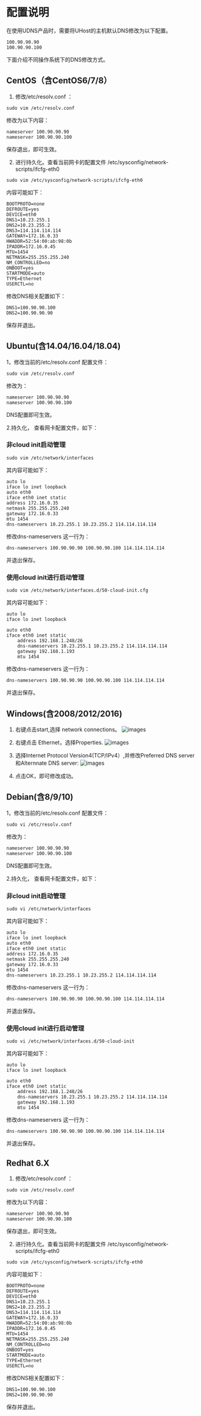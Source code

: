 
# 配置说明

在使用UDNS产品时，需要将UHost的主机默认DNS修改为以下配置。

```
100.90.90.90
100.90.90.100
```

下面介绍不同操作系统下的DNS修改方式。

## CentOS（含CentOS6/7/8）

1. 修改/etc/resolv.conf ：

```
sudo vim /etc/resolv.conf
```

修改为以下内容：

```
nameserver 100.90.90.90
nameserver 100.90.90.100
```

保存退出，即可生效。

2. 进行持久化。查看当前网卡的配置文件 /etc/sysconfig/network-scripts/ifcfg-eth0 

```
sudo vim /etc/sysconfig/network-scripts/ifcfg-eth0
```

内容可能如下：
```
BOOTPROTO=none
DEFROUTE=yes
DEVICE=eth0
DNS1=10.23.255.1
DNS2=10.23.255.2
DNS3=114.114.114.114
GATEWAY=172.16.0.33
HWADDR=52:54:00:ab:98:0b
IPADDR=172.16.0.45
MTU=1454
NETMASK=255.255.255.240
NM_CONTROLLED=no
ONBOOT=yes
STARTMODE=auto
TYPE=Ethernet
USERCTL=no
```

修改DNS相关配置如下：
```
DNS1=100.90.90.100
DNS2=100.90.90.90
```
保存并退出。

## Ubuntu(含14.04/16.04/18.04)

1，修改当前的/etc/resolv.conf 配置文件：
```
sudo vim /etc/resolv.conf
```
修改为：

```
nameserver 100.90.90.90
nameserver 100.90.90.100
```
DNS配置即可生效。

2.持久化， 查看网卡配置文件，如下：
### 非cloud init启动管理
```
sudo vim /etc/network/interfaces
```
其内容可能如下：

```
auto lo
iface lo inet loopback
auto eth0
iface eth0 inet static
address 172.16.0.35
netmask 255.255.255.240
gateway 172.16.0.33
mtu 1454
dns-nameservers 10.23.255.1 10.23.255.2 114.114.114.114
```
修改dns-nameservers 这一行为：

```
dns-nameservers 100.90.90.90 100.90.90.100 114.114.114.114
```
并退出保存。

### 使用cloud init进行启动管理
```
sudo vim /etc/network/interfaces.d/50-cloud-init.cfg
```

其内容可能如下：

```
auto lo
iface lo inet loopback

auto eth0
iface eth0 inet static
    address 192.168.1.248/26
    dns-nameservers 10.23.255.1 10.23.255.2 114.114.114.114
    gateway 192.168.1.193
    mtu 1454
```

修改dns-nameservers 这一行为：

```
dns-nameservers 100.90.90.90 100.90.90.100 114.114.114.114
```
并退出保存。


## Windows(含2008/2012/2016)

1. 右键点击start,选择 network connections。
![images](/images/windows1.png)

2. 右键点击 Ethernet，选择Properties.
![images](/images/windows2.png)

3. 选择Internet Protocol Version4(TCP/IPv4）,并修改Preferred DNS server和Alternnate DNS server:
![images](/images/windows3.png)

4. 点击OK，即可修改成功。

## Debian(含8/9/10)

1，修改当前的/etc/resolv.conf 配置文件：
```
sudo vi /etc/resolv.conf
```
修改为：

```
nameserver 100.90.90.90
nameserver 100.90.90.100
```
DNS配置即可生效。

2.持久化， 查看网卡配置文件，如下：
### 非cloud init启动管理
```
sudo vi /etc/network/interfaces
```
其内容可能如下：

```
auto lo
iface lo inet loopback
auto eth0
iface eth0 inet static
address 172.16.0.35
netmask 255.255.255.240
gateway 172.16.0.33
mtu 1454
dns-nameservers 10.23.255.1 10.23.255.2 114.114.114.114
```
修改dns-nameservers 这一行为：

```
dns-nameservers 100.90.90.90 100.90.90.100 114.114.114.114
```
并退出保存。

### 使用cloud init进行启动管理
```
sudo vi /etc/network/interfaces.d/50-cloud-init
```

其内容可能如下：

```
auto lo
iface lo inet loopback

auto eth0
iface eth0 inet static
    address 192.168.1.248/26
    dns-nameservers 10.23.255.1 10.23.255.2 114.114.114.114
    gateway 192.168.1.193
    mtu 1454
```

修改dns-nameservers 这一行为：

```
dns-nameservers 100.90.90.90 100.90.90.100 114.114.114.114
```
并退出保存。


## Redhat 6.X

1. 修改/etc/resolv.conf ：

```
sudo vim /etc/resolv.conf
```

修改为以下内容：

```
nameserver 100.90.90.90
nameserver 100.90.90.100
```

保存退出，即可生效。

2. 进行持久化。查看当前网卡的配置文件 /etc/sysconfig/network-scripts/ifcfg-eth0 

```
sudo vim /etc/sysconfig/network-scripts/ifcfg-eth0
```

内容可能如下：
```
BOOTPROTO=none
DEFROUTE=yes
DEVICE=eth0
DNS1=10.23.255.1
DNS2=10.23.255.2
DNS3=114.114.114.114
GATEWAY=172.16.0.33
HWADDR=52:54:00:ab:98:0b
IPADDR=172.16.0.45
MTU=1454
NETMASK=255.255.255.240
NM_CONTROLLED=no
ONBOOT=yes
STARTMODE=auto
TYPE=Ethernet
USERCTL=no
```

修改DNS相关配置如下：
```
DNS1=100.90.90.100
DNS2=100.90.90.90
```
保存并退出。
